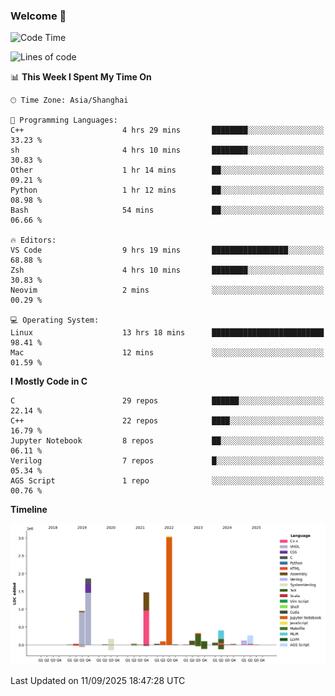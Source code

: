 ### Welcome 👋

<!--START_SECTION:waka-->
![Code Time](http://img.shields.io/badge/Code%20Time-2%2C128%20hrs%2054%20mins-blue)

![Lines of code](https://img.shields.io/badge/From%20Hello%20World%20I%27ve%20Written-9.1%20million%20lines%20of%20code-blue)

📊 **This Week I Spent My Time On** 

```text
🕑︎ Time Zone: Asia/Shanghai

💬 Programming Languages: 
C++                      4 hrs 29 mins       ████████░░░░░░░░░░░░░░░░░   33.23 % 
sh                       4 hrs 10 mins       ████████░░░░░░░░░░░░░░░░░   30.83 % 
Other                    1 hr 14 mins        ██░░░░░░░░░░░░░░░░░░░░░░░   09.21 % 
Python                   1 hr 12 mins        ██░░░░░░░░░░░░░░░░░░░░░░░   08.98 % 
Bash                     54 mins             ██░░░░░░░░░░░░░░░░░░░░░░░   06.66 % 

🔥 Editors: 
VS Code                  9 hrs 19 mins       █████████████████░░░░░░░░   68.88 % 
Zsh                      4 hrs 10 mins       ████████░░░░░░░░░░░░░░░░░   30.83 % 
Neovim                   2 mins              ░░░░░░░░░░░░░░░░░░░░░░░░░   00.29 % 

💻 Operating System: 
Linux                    13 hrs 18 mins      █████████████████████████   98.41 % 
Mac                      12 mins             ░░░░░░░░░░░░░░░░░░░░░░░░░   01.59 % 
```

**I Mostly Code in C** 

```text
C                        29 repos            ██████░░░░░░░░░░░░░░░░░░░   22.14 % 
C++                      22 repos            ████░░░░░░░░░░░░░░░░░░░░░   16.79 % 
Jupyter Notebook         8 repos             ██░░░░░░░░░░░░░░░░░░░░░░░   06.11 % 
Verilog                  7 repos             █░░░░░░░░░░░░░░░░░░░░░░░░   05.34 % 
AGS Script               1 repo              ░░░░░░░░░░░░░░░░░░░░░░░░░   00.76 % 
```



**Timeline**

![Lines of Code chart](https://raw.githubusercontent.com/Bohan-hu/Bohan-hu/master/assets/bar_graph.png)


 Last Updated on 11/09/2025 18:47:28 UTC
<!--END_SECTION:waka-->



